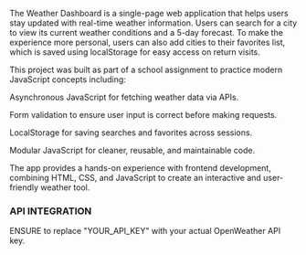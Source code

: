 The Weather Dashboard is a single-page web application that helps users stay updated with real-time weather information. Users can search for a city to view its current weather conditions and a 5-day forecast. To make the experience more personal, users can also add cities to their favorites list, which is saved using localStorage for easy access on return visits.

This project was built as part of a school assignment to practice modern JavaScript concepts including:

Asynchronous JavaScript for fetching weather data via APIs.

Form validation to ensure user input is correct before making requests.

LocalStorage for saving searches and favorites across sessions.

Modular JavaScript for cleaner, reusable, and maintainable code.

The app provides a hands-on experience with frontend development, combining HTML, CSS, and JavaScript to create an interactive and user-friendly weather tool.



### API INTEGRATION
ENSURE to replace "YOUR_API_KEY" with your actual OpenWeather API key.
